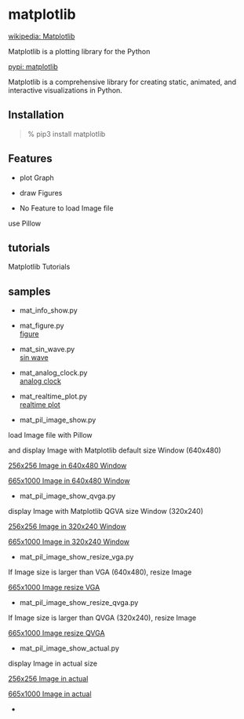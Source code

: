  matplotlib
===============

[wikipedia: Matplotlib](https://en.wikipedia.org/wiki/Matplotlib)  

Matplotlib  is a plotting library for the Python  

[pypi:  matplotlib](https://pypi.org/project/matplotlib/)  

  Matplotlib is a comprehensive library for creating static, animated, and interactive visualizations in Python.  

## Installation

> % pip3 install  matplotlib

## Features

- plot Graph

- draw Figures

-  No Feature to load Image file

use Pillow  

## tutorials 

Matplotlib Tutorials

## samples

-  mat_info_show.py 

- mat_figure.py  
 [figure](https://github.com//ohwada/MAC_cpp_Samples/tree/master/MAC_Python_Samples/result/mat_figure.png)

-  mat_sin_wave.py  
 [sin wave](https://github.com//ohwada/MAC_cpp_Samples/tree/master/MAC_Python_Samples/result/mat_sin_wave.png)

-  mat_analog_clock.py  
 [analog clock](https://github.com//ohwada/MAC_cpp_Samples/tree/master/MAC_Python_Samples/screenshots/mat_analog_clock.png)

-  mat_realtime_plot.py  
 [realtime plot](https://github.com//ohwada/MAC_cpp_Samples/tree/master/MAC_Python_Samples/screenshots/mat_realtime_plot.png)

- mat_pil_image_show.py  

load Image file with Pillow 

and display Image with Matplotlib default size Window (640x480)

 [256x256 Image in 640x480 Window](https://github.com//ohwada/MAC_cpp_Samples/tree/master/MAC_Python_Samples/screenshots/mat_pil_image_show_sample.png)

 [665x1000 Image in 640x480 Window](https://github.com//ohwada/MAC_cpp_Samples/tree/master/MAC_Python_Samples/screenshots/mat_pil_image_show_tiger.png)

 - mat_pil_image_show_qvga.py

display Image with Matplotlib QGVA size Window (320x240)

 [256x256 Image in 320x240 Window](https://github.com//ohwada/MAC_cpp_Samples/tree/master/MAC_Python_Samples/screenshots/mat_pil_image_show_qvga_sample.png)

 [665x1000 Image in 320x240 Window](https://github.com//ohwada/MAC_cpp_Samples/tree/master/MAC_Python_Samples/screenshots/mat_pil_image_show_qvga_tiger.png)

 - mat_pil_image_show_resize_vga.py  

If Image size is larger than VGA  (640x480),  resize Image

 [665x1000 Image resize VGA](https://github.com//ohwada/MAC_cpp_Samples/tree/master/MAC_Python_Samples/screenshots/mat_pil_image_show_resize_vga_tiger.png)

 - mat_pil_image_show_resize_qvga.py  

If Image size is larger than QVGA  (320x240),  resize Image

 [665x1000 Image resize QVGA](https://github.com//ohwada/MAC_cpp_Samples/tree/master/MAC_Python_Samples/screenshots/mat_pil_image_show_resize_qvga_tiger.png)

- mat_pil_image_show_actual.py  

display Image in actual size

 [256x256 Image in actual](https://github.com//ohwada/MAC_cpp_Samples/tree/master/MAC_Python_Samples/screenshots/mat_pil_image_show_actual_sample.png)

 [665x1000 Image in actual](https://github.com//ohwada/MAC_cpp_Samples/tree/master/MAC_Python_Samples/screenshots/mat_pil_image_show_actual_tiger.png)

-

